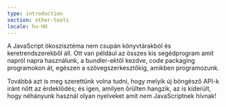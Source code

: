 ```yaml
---
type: introduction
section: other-tools
locale: hu-HU
---
```

 A JavaScript ökoszisztéma nem csupán könyvtárakból és keretrendszerekből áll. Ott van például az összes kis segédprogram amit napról napra használunk, a bundler-ektől kezdve, code packaging programokon át, egészen a szövegszerkesztőkig, amikben programozunk.

Továbbá azt is meg szerettünk volna tudni, hogy melyik új böngésző API-k iránt nőtt az érdeklődés; és igen, amilyen őrülten hangzik, az is kiderült, hogy néhányunk használ olyan nyelveket amit *nem* JavaScriptnek hívnak!
